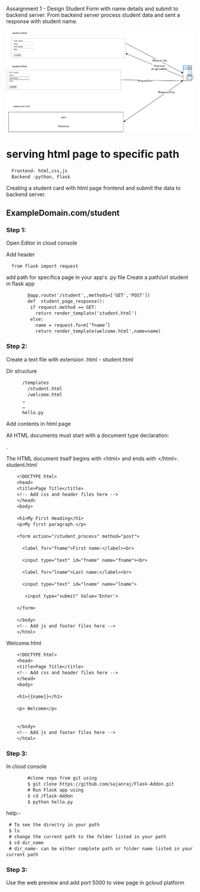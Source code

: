 
 Assaignment 1 - Design Student Form with name details and submit to backend server. From backend server process student data and sent a response with student name.
 
 ![alt text](https://github.com/sajanraj/Flask-Addon/blob/f031b0483f60f4c6bc054b87291609d4a7731032/static/images/Request%20Response.png)


# serving html page to specific path

      Frontend- html,css,js
      Backend -python, Flask

Creating a student card with html page frontend and submit the data to backend server. 

## ExampleDomain.com/student


### Step 1:
Open Editor in cloud console

Add header 

      from flask import request
      
add path for specifica page in your app's  .py file
Create a path/url student in flask app

            @app.route('/student',,methods=['GET','POST']) 
            def  student_page_response():
             if request.method == GET:
               return render_template('student.html')
             else:
               name = request.form[‘fname’]
               return render_template(welcome.html',name=name)



### Step 2:


Create a text file with extension .html - student.html

Dir structure

          /templates
            /student.html
            /welcome.html
          …
          …
          hello.py

Add contents in html page 

All HTML documents must start with a document type declaration:
 <!DOCTYPE html>.
The HTML document itself begins with \<html\> and ends with \</html\>.
student.html

        <!DOCTYPE html>
        <head>
        <title>Page Title</title>
        <!-- Add css and header files here -->
        </head>
        <body>

        <h1>My First Heading</h1>
        <p>My first paragraph.</p>

        <form action="/student_process" method="post">

          <label for="fname">First name:</label><br>

          <input type="text" id="fname" name="fname"><br>

          <label for="lname">Last name:</label><br>

          <input type="text" id="lname" name="lname">
          
           <input type="submit" Value='Enter'>

        </form>

        </body>
        <!-- Add js and footer files here -->
        </html>


Welcome.html


        <!DOCTYPE html>
        <head>
        <title>Page Title</title>
        <!-- Add css and header files here -->
        </head>
        <body>

        <h1>{{name}}</h1>

        <p> Welcome</p>


        </body>
        <!-- Add js and footer files here -->
        </html>
        
### Step 3:
In cloud console
            
            
            #clone repo from git using
            $ git clone https://github.com/sajanraj/Flask-Addon.git
            # Run Flask app using
            $ cd /Flask-Addon
            $ python hello.py
 help:-
 
     # To see the directry in your path
     $ ls
     # change the current path to the folder listed in your path
     $ cd dir_name
     # dir_name- can be either complete path or folder name listed in your current path
     
### Step 3:

Use the web preview and add port 5000 to view page in gcloud platform






